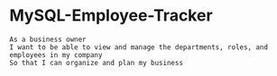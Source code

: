 # MySQL-Employee-Tracker

```
As a business owner
I want to be able to view and manage the departments, roles, and employees in my company
So that I can organize and plan my business
```